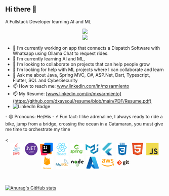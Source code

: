 ## Hi there 👋

<!--
**dxavsoul/dxavsoul** is a ✨ _special_ ✨ repository because its `README.md` (this file) appears on your GitHub profile.

Here are some ideas to get you started: -->
A Fullstack Developer learning AI and ML

<div id="header" align="center">
  <img src="https://i.giphy.com/media/v1.Y2lkPTc5MGI3NjExem96M24xa21mcmowOHk1dzh1ZXNqY3M1bXptMWp4Yng1eGMzdWF6NiZlcD12MV9pbnRlcm5hbF9naWZfYnlfaWQmY3Q9cw/G74LKP9zsfLInmz3H6/giphy.gif" width="100"/>
  <br/>
  <img src="https://komarev.com/ghpvc/?username=dxavsoul&color=brightgreen" /> 
</div>


- 🔭 I’m currently working on app that connects a Dispatch Software with Whatsapp using Ollama Chat to request rides.  
- 🌱 I’m currently learning AI and ML, 
- 👯 I’m looking to collaborate on projects that can help people grow
- 🤔 I’m looking for help with ML projects where I can collaborate and learn
- 💬 Ask me about Java, Spring MVC, C#, ASP.Net, Dart, Typescript, Flutter, SQL and CyberSecurity
- 📫 How to reach me: www.linkedin.com/in/mxsarmiento
- 📫 My Resume: [www.linkedin.com/in/mxsarmiento](https://github.com/dxavsoul/resume/blob/main/PDF/Resume.pdf)
- <div id="badges">
  <img src="https://img.shields.io/badge/LinkedIn-blue?style=for-the-badge&logo=linkedin&logoColor=white" alt="LinkedIn Badge"/>
</div>
- 😄 Pronouns: He/His
- ⚡ Fun fact: I like adrenaline, I always ready to ride a bike, jump from a bridge, crossing the ocean in a Catamaran, you must give me time to orchestrate my time
<br/>
<br/>
<div>
  <
</div>
<div align="center">
  <img src="https://github.com/devicons/devicon/blob/master/icons/java/java-original-wordmark.svg" title="Java" alt="Java" width="40" height="40"/>&nbsp;
  <img src="https://github.com/devicons/devicon/blob/master/icons/dotnetcore/dotnetcore-original.svg" title="Java" alt="Java" width="40" height="40"/>&nbsp;
  <img src="https://github.com/devicons/devicon/blob/master/icons/intellij/intellij-original.svg" title="Java" alt="Java" width="40" height="40"/>&nbsp;
  <img src="https://github.com/devicons/devicon/blob/master/icons/react/react-original-wordmark.svg" title="React" alt="React" width="40" height="40"/>&nbsp;
  <img src="https://github.com/devicons/devicon/blob/master/icons/spring/spring-original-wordmark.svg" title="Spring" alt="Spring" width="40" height="40"/>&nbsp;
  <img src="https://github.com/devicons/devicon/blob/master/icons/materialui/materialui-original.svg" title="Material UI" alt="Material UI" width="40" height="40"/>&nbsp;
  <img src="https://github.com/devicons/devicon/blob/master/icons/flutter/flutter-original.svg" title="Flutter" alt="Flutter" width="40" height="40"/>&nbsp;
  <img src="https://github.com/devicons/devicon/blob/master/icons/css3/css3-plain-wordmark.svg"  title="CSS3" alt="CSS" width="40" height="40"/>&nbsp;
  <img src="https://github.com/devicons/devicon/blob/master/icons/html5/html5-original.svg" title="HTML5" alt="HTML" width="40" height="40"/>&nbsp;
  <img src="https://github.com/devicons/devicon/blob/master/icons/javascript/javascript-original.svg" title="JavaScript" alt="JavaScript" width="40" height="40"/>&nbsp;
  <img src="https://github.com/devicons/devicon/blob/master/icons/firebase/firebase-plain-wordmark.svg" title="Firebase" alt="Firebase" width="40" height="40"/>&nbsp;
  <img src="https://github.com/devicons/devicon/blob/master/icons/mysql/mysql-original-wordmark.svg" title="MySQL"  alt="MySQL" width="40" height="40"/>&nbsp;
  <img src="https://github.com/devicons/devicon/blob/master/icons/nodejs/nodejs-original-wordmark.svg" title="NodeJS" alt="NodeJS" width="40" height="40"/>&nbsp;
  <img src="https://github.com/devicons/devicon/blob/master/icons/azure/azure-original.svg" title="AWS" alt="AWS" width="40" height="40"/>&nbsp;
  <img src="https://github.com/devicons/devicon/blob/master/icons/amazonwebservices/amazonwebservices-plain-wordmark.svg" title="AWS" alt="AWS" width="40" height="40"/>&nbsp;
  <img src="https://github.com/devicons/devicon/blob/master/icons/git/git-original-wordmark.svg" title="Git" **alt="Git" width="40" height="40"/>
</div>
<br/>
<br/>


[![Anurag's GitHub stats](https://github-readme-stats.vercel.app/api?username=dxavsoul)](https://github.com/anuraghazra/github-readme-stats)
